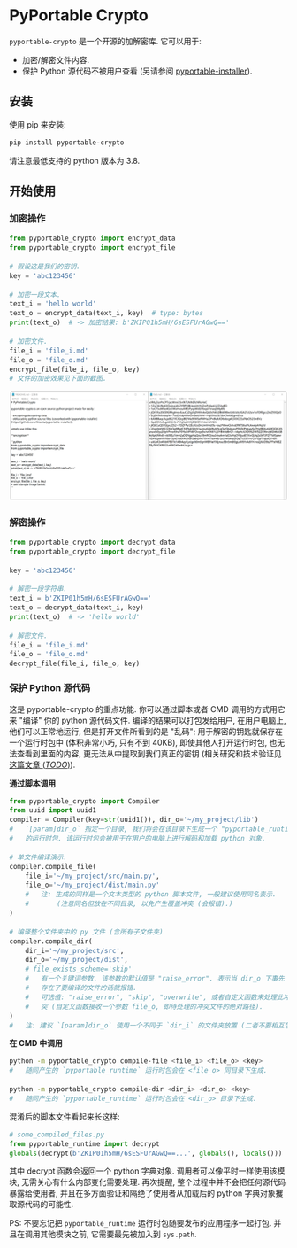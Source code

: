 # PyPortable Crypto

`pyportable-crypto` 是一个开源的加解密库. 它可以用于:

- 加密/解密文件内容.
- 保护 Python 源代码不被用户查看 (另请参阅 [pyportable-installer](https://github.com/likianta/pyportable-installer)).

## 安装

使用 pip 来安装:

```sh
pip install pyportable-crypto
```

请注意最低支持的 python 版本为 3.8.

## 开始使用

### 加密操作

```python
from pyportable_crypto import encrypt_data
from pyportable_crypto import encrypt_file

# 假设这是我们的密钥.
key = 'abc123456'

# 加密一段文本.
text_i = 'hello world'
text_o = encrypt_data(text_i, key)  # type: bytes
print(text_o)  # -> 加密结果: b'ZKIP01h5mH/6sESFUrAGwQ=='

# 加密文件.
file_i = 'file_i.md'
file_o = 'file_o.md'
encrypt_file(file_i, file_o, key)
# 文件的加密效果见下面的截图.
```

![image-20211213220357973](.assets/README.zh/image-20211213220357973.png)

### 解密操作

```python
from pyportable_crypto import decrypt_data
from pyportable_crypto import decrypt_file

key = 'abc123456'

# 解密一段字符串.
text_i = b'ZKIP01h5mH/6sESFUrAGwQ=='
text_o = decrypt_data(text_i, key)
print(text_o)  # -> 'hello world'

# 解密文件.
file_i = 'file_i.md'
file_o = 'file_o.md'
decrypt_file(file_i, file_o, key)
```

### 保护 Python 源代码

这是 pyportable-crypto 的重点功能. 你可以通过脚本或者 CMD 调用的方式用它来 "编译" 你的 python 源代码文件. 编译的结果可以打包发给用户, 在用户电脑上, 他们可以正常地运行, 但是打开文件所看到的是 "乱码"; 用于解密的钥匙就保存在一个运行时包中 (体积非常小巧, 只有不到 40KB), 即使其他人打开运行时包, 也无法查看到里面的内容, 更无法从中提取到我们真正的密钥 (相关研究和技术验证见 [这篇文章 (*TODO*)](TODO)).

**通过脚本调用**

```python
from pyportable_crypto import Compiler
from uuid import uuid1
compiler = Compiler(key=str(uuid1()), dir_o='~/my_project/lib')
#   `[param]dir_o` 指定一个目录, 我们将会在该目录下生成一个 "pyportable_runtiem"
#   的运行时包. 该运行时包会被用于在用户的电脑上进行解码和加载 python 对象.

# 单文件编译演示.
compiler.compile_file(
    file_i='~/my_project/src/main.py', 
    file_o='~/my_project/dist/main.py'
    #   注: 生成的同样是一个文本类型的 python 脚本文件, 一般建议使用同名表示.
    #       (注意同名但放在不同目录, 以免产生覆盖冲突 (会报错).)
)

# 编译整个文件夹中的 py 文件 (含所有子文件夹)
compiler.compile_dir(
    dir_i='~/my_project/src',
    dir_o='~/my_project/dist',
    # file_exists_scheme='skip'
    #   有一个关键词参数. 该参数的默认值是 "raise_error". 表示当 dir_o 下事先
    #   存在了要编译的文件的话就报错.
    #   可选值: "raise_error", "skip", "overwrite", 或者自定义函数来处理此冲
    #   突 (自定义函数接收一个参数 file_o, 即待处理的冲突文件的绝对路径).
)
#   注: 建议 `[param]dir_o` 使用一个不同于 `dir_i` 的文件夹放置 (二者不要相互包含). 

```

**在 CMD 中调用**

```sh
python -m pyportable_crypto compile-file <file_i> <file_o> <key>
#   随同产生的 `pyportable_runtime` 运行时包会在 <file_o> 同目录下生成.

python -m pyportable_crypto compile-dir <dir_i> <dir_o> <key>
#   随同产生的 `pyportable_runtime` 运行时包会在 <dir_o> 目录下生成.
```

混淆后的脚本文件看起来长这样:

```python
# some_compiled_files.py
from pyportable_runtime import decrypt
globals(decrypt(b'ZKIP01h5mH/6sESFUrAGwQ==...', globals(), locals()))
```

其中 decrypt 函数会返回一个 python 字典对象. 调用者可以像平时一样使用该模块, 无需关心有什么内部变化需要处理. 再次提醒, 整个过程中并不会把任何源代码暴露给使用者, 并且在多方面验证和隔绝了使用者从加载后的 python 字典对象攫取源代码的可能性.

PS: 不要忘记把 `pyportable_runtime` 运行时包随要发布的应用程序一起打包. 并且在调用其他模块之前, 它需要最先被加入到 `sys.path`.

